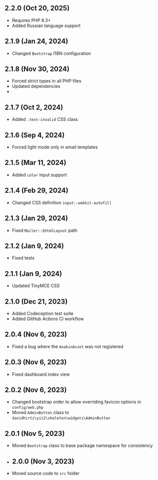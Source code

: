 ## 2.2.0 (Oct 20, 2025)

- Requires PHP 8.3+
- Added Russian language support

## 2.1.9 (Jan 24, 2024)

- Changed `Bootstrap` I18N configuration

## 2.1.8 (Nov 30, 2024)

- Forced strict types in all PHP files
- Updated dependencies
- 
## 2.1.7 (Oct 2, 2024)

- Added `.text-invalid` CSS class

## 2.1.6 (Sep 4, 2024)

- Forced light mode only in email templates

## 2.1.5 (Mar 11, 2024)

- Added `color` input support

## 2.1.4 (Feb 29, 2024)

- Changed CSS definition `input:-webkit-autofill`

## 2.1.3 (Jan 29, 2024)

- Fixed `Mailer::$htmlLayout` path

## 2.1.2 (Jan 9, 2024)

- Fixed tests

## 2.1.1 (Jan 9, 2024)

- Updated TinyMCE CSS

## 2.1.0 (Dec 21, 2023)

- Added Codeception test suite
- Added GitHub Actions CI workflow

## 2.0.4 (Nov 6, 2023)

- Fixed a bug where the `AnakinAsset` was not registered

## 2.0.3 (Nov 6, 2023)

- Fixed dashboard index view

## 2.0.2 (Nov 6, 2023)

- Changed bootstrap order to allow overriding favicon options in `config/web.php`
- Moved `AdminButton` class to `davidhirtz\yii2\skeleton\widgets\AdminButton`

## 2.0.1 (Nov 5, 2023)

- Moved `Bootstrap` class to base package namespace for consistency

- ## 2.0.0 (Nov 3, 2023)

- Moved source code to `src` folder